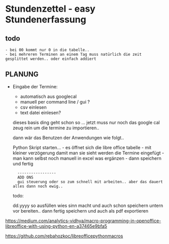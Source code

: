 
# Stundenzettel - easy Stundenerfassung
## todo

    - bei 00 kommt nur 0 in die tabelle..
    - bei mehreren Terminen an einem Tag muss natürlich die zeit gesplittet werden.. oder einfach addiert























## PLANUNG
- Eingabe der Termine:
    - automatisch aus googlecal
    - manuell per command line / gui ?
    - csv einlesen
    - text datei einlesen?



    dieses basis ding geht schon so ... jetzt muss nur noch das google cal zeug rein um die termine zu importieren..
    
    dann wär das Benutzen der Anwendungen wie folgt..
    
    Python Skript starten...
        - es öffnet sich die libre office tabelle
        - mit kleiner verzögerung damit man sie sieht werden die Termine eingefügt
        - man kann selbst noch manuell in excel was ergänzen
        - dann speichern und fertig
    
        -----------------
        ADD ONS
        gui steuerung oder so zum schnell mit arbeiten.. aber das dauert alles dann noch ewig..
    
    todo:
    
    dd.yyyy so ausfüllen wies sinn macht und auch schon speichern untern vor bereiten..
    dann fertig speichern und auch als pdf exportieren



https://medium.com/analytics-vidhya/macro-programming-in-openoffice-libreoffice-with-using-python-en-a37465e9bfa5

https://github.com/rebahozkoc/libreofficepythonmacros
